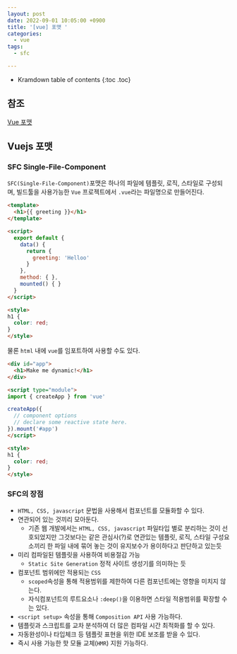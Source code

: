 ```yaml
---
layout: post
date: 2022-09-01 10:05:00 +0900
title: '[vue] 포맷 '
categories:
  - vue
tags:
  - sfc

---
```


* Kramdown table of contents
{:toc .toc}

## 참조

[Vue 포맷](https://vuejs.org/guide/scaling-up/sfc.html)

## Vuejs 포맷

### SFC Single-File-Component 

`SFC(Single-File-Component)`포맷은 하나의 파일에 템플릿, 로직, 스타일로 구성되며, 빌드툴을 사용가능한 `Vue` 프로젝트에서  `.vue`라는 파일명으로 만들어진다.


```html
<template>
  <h1>{{ greeting }}</h1>
</template>

<script>
  export default {
    data() { 
      return {
        greeting: 'Helloo'
      }
    },
    method: { },
    mounted() { }
  }
</script>

<style>
h1 {
  color: red;
}
</style>
```


물론 `html` 내에 `vue`를 임포트하여 사용할 수도 있다. 

```html
<div id="app">
  <h1>Make me dynamic!</h1>
</div>

<script type="module">
import { createApp } from 'vue'

createApp({
  // component options
  // declare some reactive state here.
}).mount('#app')
</script>

<style>
h1 {
  color: red;
}
</style>
```


### SFC의 장점

- `HTML, CSS, javascript` 문법을 사용해서 컴포넌트를 모듈화할 수 있다. 
- 연관되어 있는 것끼리 모아둔다. 
  - 기존 웹 개발에서는 `HTML, CSS, javascript` 파일타입 별로 분리하는 것이 선호되었지만 그것보다는 같은 관심사(?)로 연관있는 템플릿, 로직, 스타일 구성요소끼리 한 파일 내에 묶어 놓는 것이 유지보수가 용이하다고 판단하고 있는듯
- 미리 컴파일된 템플릿을 사용하여 비용절감 가능
  - `Static Site Generation` 정적 사이트 생성기를 의미하는 듯
- 컴포넌트 범위에만 적용되는 `CSS`
  - `scoped`속성을 통해 적용범위를 제한하여 다른 컴포넌트에는 영향을 미치지 않는다.
  - 자식컴포넌트의 루트요소나 `:deep()`을 이용하면 스타일 적용범위를 확장할 수는 있다. 
- `<script setup>` 속성을 통해 `Composition API` 사용 가능하다.
- 템플릿과 스크립트를 교차 분석하여 더 많은 컴파일 시간 최적화를 할 수 있다. 
- 자동완성이나 타입체크 등 템플릿 표현을 위한 IDE 보조를 받을 수 있다. 
- 즉시 사용 가능한 핫 모듈 교체(`HMR`) 지원 가능하다.

